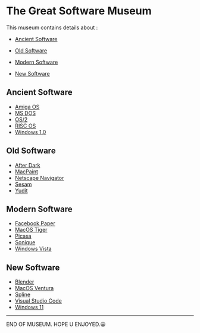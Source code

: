 # The Great Software Museum
This museum contains details about :

- [Ancient Software](#ancient-software)

- [Old Software](#old-software)

- [Modern Software](#modern-software)

- [New Software]()

## Ancient Software
- [Amiga OS](https://en.wikipedia.org/wiki/AmigaOS)
- [MS DOS](https://en.wikipedia.org/wiki/DOS)
- [OS/2](https://en.wikipedia.org/wiki/OS/2)
- [RISC OS](https://en.wikipedia.org/wiki/RISC_OS)
- [Windows 1.0](https://en.wikipedia.org/wiki/Windows_1.0x)

## Old Software
- [After Dark](https://en.wikipedia.org/wiki/After_Dark_(software))
- [MacPaint](https://en.wikipedia.org/wiki/MacPaint)
- [Netscape Navigator](https://en.wikipedia.org/wiki/Netscape_Navigator)
- [Sesam](https://en.wikipedia.org/wiki/Sesam_(search_engine))
- [Yudit](https://en.wikipedia.org/wiki/Yudit)

## Modern Software
- [Facebook Paper](https://en.wikipedia.org/wiki/Facebook_Paper)
- [MacOS Tiger](https://en.wikipedia.org/wiki/Mac_OS_X_Tiger)
- [Picasa](https://en.wikipedia.org/wiki/Picasa)
- [Sonique](https://en.wikipedia.org/wiki/Sonique_(media_player))
- [Windows Vista](https://en.wikipedia.org/wiki/Windows_Vista)

## New Software
- [Blender](https://en.wikipedia.org/wiki/Blender_(software))
- [MacOS Ventura](https://en.wikipedia.org/wiki/MacOS_Ventura)
- [Spline](https://spline.design/)
- [Visual Studio Code](https://en.wikipedia.org/wiki/Visual_Studio_Code)
- [Windows 11](https://en.wikipedia.org/wiki/Windows_11)

---
END OF MUSEUM. HOPE U ENJOYED.😀
